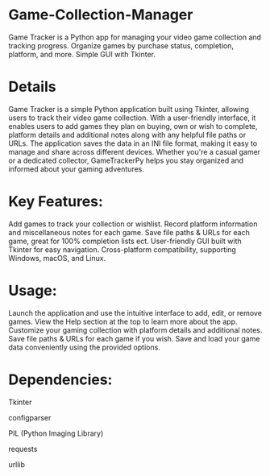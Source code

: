# Game-Collection-Manager
Game Tracker is a Python app for managing your video game collection and tracking progress. Organize games by purchase status, completion, platform, and more. Simple GUI with Tkinter.

# Details
Game Tracker is a simple Python application built using Tkinter, allowing users to track their video game collection. With a user-friendly interface, it enables users to add games they plan on buying, own or wish to complete, platform details and additional notes along with any helpful file paths or URLs. The application saves the data in an INI file format, making it easy to manage and share across different devices. Whether you're a casual gamer or a dedicated collector, GameTrackerPy helps you stay organized and informed about your gaming adventures.

# Key Features:
Add games to track your collection or wishlist.
Record platform information and miscellaneous notes for each game.
Save file paths & URLs for each game, great for 100% completion lists ect.
User-friendly GUI built with Tkinter for easy navigation.
Cross-platform compatibility, supporting Windows, macOS, and Linux.

# Usage:
Launch the application and use the intuitive interface to add, edit, or remove games.
View the Help section at the top to learn more about the app.
Customize your gaming collection with platform details and additional notes.
Save file paths & URLs for each game if you wish.
Save and load your game data conveniently using the provided options.

# Dependencies:
Tkinter

configparser

PIL (Python Imaging Library)

requests

urllib
